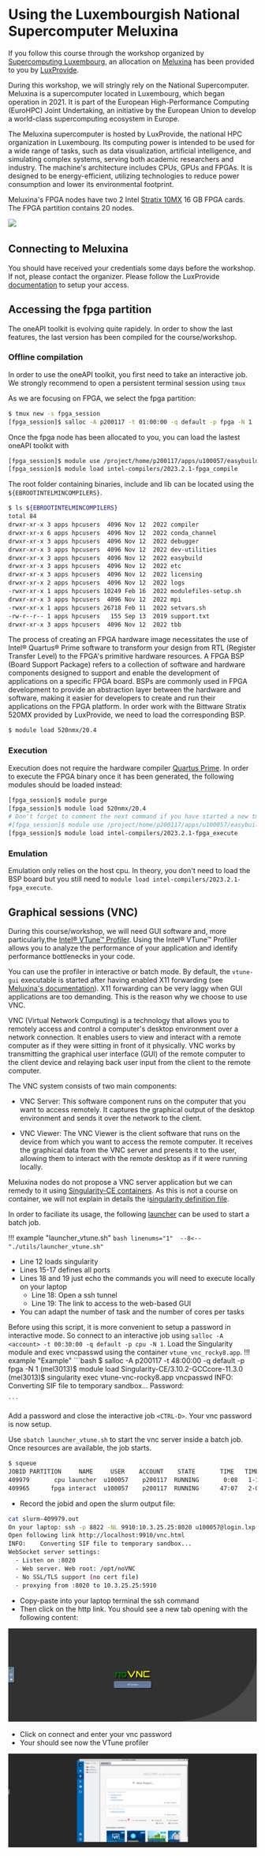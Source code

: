 # Using the Luxembourgish National Supercomputer Meluxina

If you follow this course through the workshop organized by [Supercomputing Luxembourg](https://supercomputing.lu/), an allocation on [Meluxina](https://docs.lxp.lu/system/overview/) has been provided to you by [LuxProvide](https://www.luxprovide.lu/).

During this workshop, we will stringly rely on the National Supercomputer. Meluxina is a supercomputer located in Luxembourg, which began operation in 2021. It is part of the European High-Performance Computing (EuroHPC) Joint Undertaking, an initiative by the European Union to develop a world-class supercomputing ecosystem in Europe.

The Meluxina supercomputer is hosted by LuxProvide, the national HPC organization in Luxembourg. Its computing power is intended to be used for a wide range of tasks, such as data visualization, artificial intelligence, and simulating complex systems, serving both academic researchers and industry. The machine's architecture includes CPUs, GPUs and FPGAs. It is designed to be energy-efficient, utilizing technologies to reduce power consumption and lower its environmental footprint.

Meluxina's FPGA nodes have two 2 Intel [Stratix 10MX](https://www.intel.com/content/www/us/en/products/details/fpga/stratix/10/mx.html) 16 GB FPGA cards. The FPGA partition contains 20 nodes.

[![](https://www.bittware.com/files/520N-MX-800px.svg)](https://www.bittware.com/products/520n-mx/)

## Connecting to Meluxina

You should have received your credentials some days before the workshop. If not, please contact the organizer.
Please follow the LuxProvide [documentation](https://docs.lxp.lu/first-steps/quick_start/) to setup your access.

## Accessing the fpga partition


The oneAPI toolkit is evolving quite rapidely. In order to show the last features, the last version has been compiled for the course/workshop.


### Offline compilation

In order to use the oneAPI toolkit, you first need to take an interactive job. We strongly recommend to open a persistent terminal session using `tmux`

As we are focusing on FPGA, we select the fpga partition:

```bash
$ tmux new -s fpga_session
[fpga_session]$ salloc -A p200117 -t 01:00:00 -q default -p fpga -N 1
```
Once the fpga node has been allocated to you, you can load the lastest oneAPI toolkit with 
```bash
[fpga_session]$ module use /project/home/p200117/apps/u100057/easybuild/modules/all
[fpga_session]$ module load intel-compilers/2023.2.1-fpga_compile
```
The root folder containing binaries, include and lib can be located using the `${EBROOTINTELMINCOMPILERS}`.
```bash
$ ls ${EBROOTINTELMINCOMPILERS}
total 84
drwxr-xr-x 3 apps hpcusers  4096 Nov 12  2022 compiler
drwxr-xr-x 6 apps hpcusers  4096 Nov 12  2022 conda_channel
drwxr-xr-x 3 apps hpcusers  4096 Nov 12  2022 debugger
drwxr-xr-x 3 apps hpcusers  4096 Nov 12  2022 dev-utilities
drwxr-xr-x 3 apps hpcusers  4096 Nov 12  2022 easybuild
drwxr-xr-x 3 apps hpcusers  4096 Nov 12  2022 etc
drwxr-xr-x 3 apps hpcusers  4096 Nov 12  2022 licensing
drwxr-xr-x 2 apps hpcusers  4096 Nov 12  2022 logs
-rwxr-xr-x 1 apps hpcusers 10249 Feb 16  2022 modulefiles-setup.sh
drwxr-xr-x 3 apps hpcusers  4096 Nov 12  2022 mpi
-rwxr-xr-x 1 apps hpcusers 26718 Feb 11  2022 setvars.sh
-rw-r--r-- 1 apps hpcusers   155 Sep 13  2019 support.txt
drwxr-xr-x 3 apps hpcusers  4096 Nov 12  2022 tbb
```
The process of creating an FPGA hardware image necessitates the use of Intel® Quartus® Prime software to transform your design from RTL (Register Transfer Level) to the FPGA's primitive hardware resources. A FPGA BSP (Board Support Package) refers to a collection of software and hardware components designed to support and enable the development of applications on a specific FPGA board. BSPs are commonly used in FPGA development to provide an abstraction layer between the hardware and software, making it easier for developers to create and run their applications on the FPGA platform.
In order work with the Bittware Stratix 520MX provided by LuxProvide, we need to load the corresponding BSP.

```bash
$ module load 520nmx/20.4
```

### Execution

Execution does not require the hardware compiler [Quartus Prime](https://www.intel.com/content/www/us/en/products/details/fpga/development-tools/quartus-prime.html). In order to execute the FPGA binary once it has been generated, the following modules should be loaded instead:

```bash
[fpga_session]$ module purge
[fpga_session]$ module load 520nmx/20.4
# Don't forget to comment the next command if you have started a new tmux/screen session
#[fpga_session]$ module use /project/home/p200117/apps/u100057/easybuild/modules/all
[fpga_session]$ module load intel-compilers/2023.2.1-fpga_execute
```

### Emulation

Emulation only relies on the host cpu. In theory, you don't need to load the BSP board but you still need to `module load intel-compilers/2023.2.1-fpga_execute`.

##  Graphical sessions (VNC)


During this course/workshop, we will need GUI software and, more particularly,the [Intel® VTune™ Profiler](https://www.intel.com/content/www/us/en/developer/tools/oneapi/vtune-profiler-download.html). Using the Intel® VTune™ Profiler allows you to analyze the performance of your application and identify performance bottlenecks in your code. 

You can use the profiler in interactive or batch mode. By default, the `vtune-gui` executable is started after having enabled X11 forwarding (see [Meluxina's documentation](https://docs.lxp.lu/software/module_example/vtune/)). X11 forwarding can be very laggy when GUI applications are too demanding. This is the reason why we choose to use VNC.

VNC (Virtual Network Computing) is a technology that allows you to remotely access and control a computer's desktop environment over a network connection. It enables users to view and interact with a remote computer as if they were sitting in front of it physically. VNC works by transmitting the graphical user interface (GUI) of the remote computer to the client device and relaying back user input from the client to the remote computer.

The VNC system consists of two main components:

* VNC Server: This software component runs on the computer that you want to access remotely. It captures the graphical output of the desktop environment and sends it over the network to the client.

* VNC Viewer: The VNC Viewer is the client software that runs on the device from which you want to access the remote computer. It receives the graphical data from the VNC server and presents it to the user, allowing them to interact with the remote desktop as if it were running locally.


Meluxina nodes do not propose a VNC server application but we can remedy to it using [Singularity-CE containers](https://sylabs.io/singularity/). As this is not a course on container, we will not explain in details the i[singularity definition file](https://github.com/ekieffer/oneAPI-FPGA/blob/main/utils/vtune-vnc-rocky8.def).

In order to faciliate its usage, the following [launcher](https://github.com/ekieffer/oneAPI-FPGA/blob/main/utils/launcher_vtune.sh) can be used to start a batch job.

!!! example "launcher_vtune.sh"
    ```bash linenums="1" 
    --8<-- "./utils/launcher_vtune.sh"
    ```

* Line 12 loads singularity
* Lines 15-17 defines all ports
* Lines 18 and 19 just echo the commands you will need to execute locally on your laptop
    - Line 18: Open a ssh tunnel
    - Line 19: The link to access to the web-based GUI
* You can adapt the number of task and the number of cores per tasks

Before using this script, it is more convenient to setup a password in interactive mode. So connect to an interactive job using `salloc -A <account> -t 00:30:00 -q default -p cpu -N 1`.
Load the Singularity module and exec vncpasswd using the container `vtune_vnc_rocky8.app`. 
!!! example "Example"
    ```bash
    $ salloc -A p200117 -t 48:00:00 -q default -p fpga -N 1
    (mel3013)$ module load Singularity-CE/3.10.2-GCCcore-11.3.0
    (mel3013)$ singularity exec vtune-vnc-rocky8.app vncpasswd
               INFO:    Converting SIF file to temporary sandbox...
               Password:
  
    ```

Add a password and close the interactive job `<CTRL-D>`. Your vnc password is now setup.


Use `sbatch launcher_vtune.sh` to start the vnc server inside a batch job. Once resources are available, the job starts.

```bash
$ squeue
JOBID PARTITION     NAME     USER    ACCOUNT    STATE       TIME   TIME_LIMIT  NODES NODELIST(REASON)
409979       cpu launcher  u100057    p200117  RUNNING       0:08   1-16:00:00      1 mel0533
409965      fpga interact  u100057    p200117  RUNNING      47:07   2-00:00:00      1 mel3009
```

* Record the jobid and open the slurm output file:
```bash linenums="1"
cat slurm-409979.out 
On your laptop: ssh -p 8822 -NL 9910:10.3.25.25:8020 u100057@login.lxp.lu 
Open following link http://localhost:9910/vnc.html
INFO:    Converting SIF file to temporary sandbox...
WebSocket server settings:
  - Listen on :8020
  - Web server. Web root: /opt/noVNC
  - No SSL/TLS support (no cert file)
  - proxying from :8020 to 10.3.25.25:5910
```

* Copy-paste into your laptop terminal the ssh command
* Then click on the http link. You should see a new tab opening with the following content:

![](./images/novnc.png)

*  Click on connect and enter your vnc password
*  Your should see now the VTune profiler

![](./images/vtune-gui.png)
